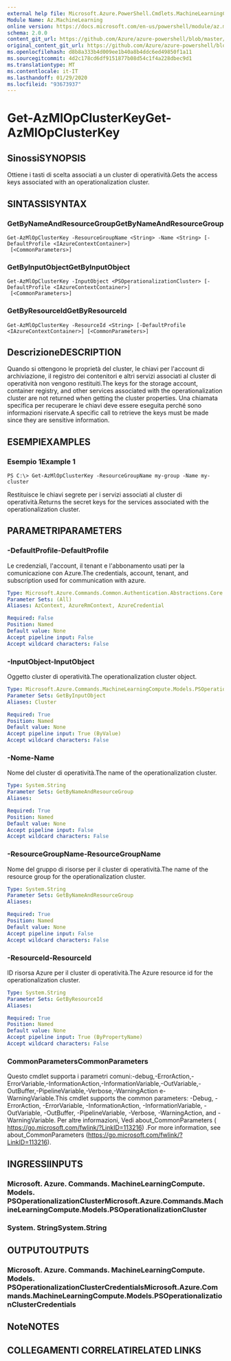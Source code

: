```yaml
---
external help file: Microsoft.Azure.PowerShell.Cmdlets.MachineLearningCompute.dll-Help.xml
Module Name: Az.MachineLearning
online version: https://docs.microsoft.com/en-us/powershell/module/az.machinelearning/get-azmlopclusterkey
schema: 2.0.0
content_git_url: https://github.com/Azure/azure-powershell/blob/master/src/MachineLearning/MachineLearning/help/Get-AzMlOpClusterKey.md
original_content_git_url: https://github.com/Azure/azure-powershell/blob/master/src/MachineLearning/MachineLearning/help/Get-AzMlOpClusterKey.md
ms.openlocfilehash: d8b8a333b4d009ee1b40a8b4ddc6ed49850f1a11
ms.sourcegitcommit: 4d2c178cd6df9151877b08d54c1f4a228dbec9d1
ms.translationtype: MT
ms.contentlocale: it-IT
ms.lasthandoff: 01/29/2020
ms.locfileid: "93673937"
---
```

# <span data-ttu-id="9e566-101">Get-AzMlOpClusterKey</span><span class="sxs-lookup"><span data-stu-id="9e566-101">Get-AzMlOpClusterKey</span></span>

## <span data-ttu-id="9e566-102">Sinossi</span><span class="sxs-lookup"><span data-stu-id="9e566-102">SYNOPSIS</span></span>
<span data-ttu-id="9e566-103">Ottiene i tasti di scelta associati a un cluster di operatività.</span><span class="sxs-lookup"><span data-stu-id="9e566-103">Gets the access keys associated with an operationalization cluster.</span></span>

## <span data-ttu-id="9e566-104">SINTASSI</span><span class="sxs-lookup"><span data-stu-id="9e566-104">SYNTAX</span></span>

### <span data-ttu-id="9e566-105">GetByNameAndResourceGroup</span><span class="sxs-lookup"><span data-stu-id="9e566-105">GetByNameAndResourceGroup</span></span>
```
Get-AzMlOpClusterKey -ResourceGroupName <String> -Name <String> [-DefaultProfile <IAzureContextContainer>]
 [<CommonParameters>]
```

### <span data-ttu-id="9e566-106">GetByInputObject</span><span class="sxs-lookup"><span data-stu-id="9e566-106">GetByInputObject</span></span>
```
Get-AzMlOpClusterKey -InputObject <PSOperationalizationCluster> [-DefaultProfile <IAzureContextContainer>]
 [<CommonParameters>]
```

### <span data-ttu-id="9e566-107">GetByResourceId</span><span class="sxs-lookup"><span data-stu-id="9e566-107">GetByResourceId</span></span>
```
Get-AzMlOpClusterKey -ResourceId <String> [-DefaultProfile <IAzureContextContainer>] [<CommonParameters>]
```

## <span data-ttu-id="9e566-108">Descrizione</span><span class="sxs-lookup"><span data-stu-id="9e566-108">DESCRIPTION</span></span>
<span data-ttu-id="9e566-109">Quando si ottengono le proprietà del cluster, le chiavi per l'account di archiviazione, il registro dei contenitori e altri servizi associati al cluster di operatività non vengono restituiti.</span><span class="sxs-lookup"><span data-stu-id="9e566-109">The keys for the storage account, container registry, and other services associated with the operationalization cluster are not returned when getting the cluster properties.</span></span> <span data-ttu-id="9e566-110">Una chiamata specifica per recuperare le chiavi deve essere eseguita perché sono informazioni riservate.</span><span class="sxs-lookup"><span data-stu-id="9e566-110">A specific call to retrieve the keys must be made since they are sensitive information.</span></span>

## <span data-ttu-id="9e566-111">ESEMPI</span><span class="sxs-lookup"><span data-stu-id="9e566-111">EXAMPLES</span></span>

### <span data-ttu-id="9e566-112">Esempio 1</span><span class="sxs-lookup"><span data-stu-id="9e566-112">Example 1</span></span>
```
PS C:\> Get-AzMlOpClusterKey -ResourceGroupName my-group -Name my-cluster
```

<span data-ttu-id="9e566-113">Restituisce le chiavi segrete per i servizi associati al cluster di operatività.</span><span class="sxs-lookup"><span data-stu-id="9e566-113">Returns the secret keys for the services associated with the operationalization cluster.</span></span>

## <span data-ttu-id="9e566-114">PARAMETRI</span><span class="sxs-lookup"><span data-stu-id="9e566-114">PARAMETERS</span></span>

### <span data-ttu-id="9e566-115">-DefaultProfile</span><span class="sxs-lookup"><span data-stu-id="9e566-115">-DefaultProfile</span></span>
<span data-ttu-id="9e566-116">Le credenziali, l'account, il tenant e l'abbonamento usati per la comunicazione con Azure.</span><span class="sxs-lookup"><span data-stu-id="9e566-116">The credentials, account, tenant, and subscription used for communication with azure.</span></span>

```yaml
Type: Microsoft.Azure.Commands.Common.Authentication.Abstractions.Core.IAzureContextContainer
Parameter Sets: (All)
Aliases: AzContext, AzureRmContext, AzureCredential

Required: False
Position: Named
Default value: None
Accept pipeline input: False
Accept wildcard characters: False
```

### <span data-ttu-id="9e566-117">-InputObject</span><span class="sxs-lookup"><span data-stu-id="9e566-117">-InputObject</span></span>
<span data-ttu-id="9e566-118">Oggetto cluster di operatività.</span><span class="sxs-lookup"><span data-stu-id="9e566-118">The operationalization cluster object.</span></span>

```yaml
Type: Microsoft.Azure.Commands.MachineLearningCompute.Models.PSOperationalizationCluster
Parameter Sets: GetByInputObject
Aliases: Cluster

Required: True
Position: Named
Default value: None
Accept pipeline input: True (ByValue)
Accept wildcard characters: False
```

### <span data-ttu-id="9e566-119">-Nome</span><span class="sxs-lookup"><span data-stu-id="9e566-119">-Name</span></span>
<span data-ttu-id="9e566-120">Nome del cluster di operatività.</span><span class="sxs-lookup"><span data-stu-id="9e566-120">The name of the operationalization cluster.</span></span>

```yaml
Type: System.String
Parameter Sets: GetByNameAndResourceGroup
Aliases:

Required: True
Position: Named
Default value: None
Accept pipeline input: False
Accept wildcard characters: False
```

### <span data-ttu-id="9e566-121">-ResourceGroupName</span><span class="sxs-lookup"><span data-stu-id="9e566-121">-ResourceGroupName</span></span>
<span data-ttu-id="9e566-122">Nome del gruppo di risorse per il cluster di operatività.</span><span class="sxs-lookup"><span data-stu-id="9e566-122">The name of the resource group for the operationalization cluster.</span></span>

```yaml
Type: System.String
Parameter Sets: GetByNameAndResourceGroup
Aliases:

Required: True
Position: Named
Default value: None
Accept pipeline input: False
Accept wildcard characters: False
```

### <span data-ttu-id="9e566-123">-ResourceId</span><span class="sxs-lookup"><span data-stu-id="9e566-123">-ResourceId</span></span>
<span data-ttu-id="9e566-124">ID risorsa Azure per il cluster di operatività.</span><span class="sxs-lookup"><span data-stu-id="9e566-124">The Azure resource id for the operationalization cluster.</span></span>

```yaml
Type: System.String
Parameter Sets: GetByResourceId
Aliases:

Required: True
Position: Named
Default value: None
Accept pipeline input: True (ByPropertyName)
Accept wildcard characters: False
```

### <span data-ttu-id="9e566-125">CommonParameters</span><span class="sxs-lookup"><span data-stu-id="9e566-125">CommonParameters</span></span>
<span data-ttu-id="9e566-126">Questo cmdlet supporta i parametri comuni:-debug,-ErrorAction,-ErrorVariable,-InformationAction,-InformationVariable,-OutVariable,-OutBuffer,-PipelineVariable,-Verbose,-WarningAction e-WarningVariable.</span><span class="sxs-lookup"><span data-stu-id="9e566-126">This cmdlet supports the common parameters: -Debug, -ErrorAction, -ErrorVariable, -InformationAction, -InformationVariable, -OutVariable, -OutBuffer, -PipelineVariable, -Verbose, -WarningAction, and -WarningVariable.</span></span> <span data-ttu-id="9e566-127">Per altre informazioni, Vedi about_CommonParameters ( https://go.microsoft.com/fwlink/?LinkID=113216) .</span><span class="sxs-lookup"><span data-stu-id="9e566-127">For more information, see about_CommonParameters (https://go.microsoft.com/fwlink/?LinkID=113216).</span></span>

## <span data-ttu-id="9e566-128">INGRESSI</span><span class="sxs-lookup"><span data-stu-id="9e566-128">INPUTS</span></span>

### <span data-ttu-id="9e566-129">Microsoft. Azure. Commands. MachineLearningCompute. Models. PSOperationalizationCluster</span><span class="sxs-lookup"><span data-stu-id="9e566-129">Microsoft.Azure.Commands.MachineLearningCompute.Models.PSOperationalizationCluster</span></span>

### <span data-ttu-id="9e566-130">System. String</span><span class="sxs-lookup"><span data-stu-id="9e566-130">System.String</span></span>

## <span data-ttu-id="9e566-131">OUTPUT</span><span class="sxs-lookup"><span data-stu-id="9e566-131">OUTPUTS</span></span>

### <span data-ttu-id="9e566-132">Microsoft. Azure. Commands. MachineLearningCompute. Models. PSOperationalizationClusterCredentials</span><span class="sxs-lookup"><span data-stu-id="9e566-132">Microsoft.Azure.Commands.MachineLearningCompute.Models.PSOperationalizationClusterCredentials</span></span>

## <span data-ttu-id="9e566-133">Note</span><span class="sxs-lookup"><span data-stu-id="9e566-133">NOTES</span></span>

## <span data-ttu-id="9e566-134">COLLEGAMENTI CORRELATI</span><span class="sxs-lookup"><span data-stu-id="9e566-134">RELATED LINKS</span></span>
